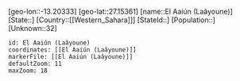 ﻿---
location: [27.15361,-13.20333]
mapzoom: [7,12] 
mapmarker: city 
type: City
tags:
- geo/City


SpocWebEntityId: 35926
isDeleted: false
confidential: public

---
[geo-lon::-13.20333]
[geo-lat::27.15361]
[name::El Aaiún (Laâyoune)]
[State::]
[Country::[[Western_Sahara]]]
[StateId::]
[Population::]
[Unknown::32]


```leaflet
id: El Aaiún (Laâyoune)
coordinates: [[El Aaiún (Laâyoune)]]
markerFile: [[El Aaiún (Laâyoune)]]
defaultZoom: 11 
maxZoom: 18
```
